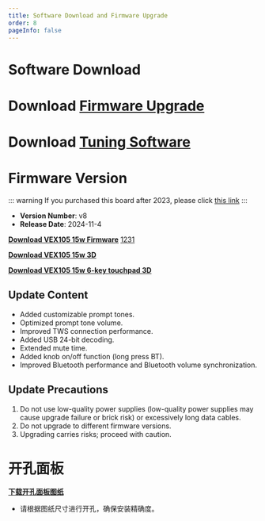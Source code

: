 ```yaml
---
title: Software Download and Firmware Upgrade
order: 8
pageInfo: false
---
```


# Software Download
# Download [Firmware Upgrade](https://likeyou156156.online:9000/lky/tools/MV_Assisant_Tools_2021_V3.0.9T(2023.05.29).exe)
# Download [Tuning Software](https://likeyou156156.online:9000/lky/tools/ACPWorkbench_24bit.exe)

# Firmware Version
::: warning
If you purchased this board after 2023, please click [this link](/firmware/)
:::
- **Version Number**: v8
- **Release Date**: 2024-11-4

**[Download VEX105 15w Firmware](https://likeyou156156.online:9000/lky/VEX/VEX105_15W/bin/15w-2024-11-4.mva)**
[1231](https://likeyou156156.online:9000/lky/lky/BT.zip)

**[Download VEX105 15w 3D](https://likeyou156156.online:9000/lky/3D/VEX105_15W.step)**

**[Download VEX105 15w 6-key touchpad 3D](https://likeyou156156.online:9000/lky/3D/EX202_6jcmb.step)**

## Update Content
- Added customizable prompt tones.
- Optimized prompt tone volume.
- Improved TWS connection performance.
- Added USB 24-bit decoding.
- Extended mute time.
- Added knob on/off function (long press BT).
- Improved Bluetooth performance and Bluetooth volume synchronization.

## Update Precautions
1. Do not use low-quality power supplies (low-quality power supplies may cause upgrade failure or brick risk) or excessively long data cables.
2. Do not upgrade to different firmware versions.
3. Upgrading carries risks; proceed with caution.
# 开孔面板
**[下载开孔面板图纸](/image/按键面板孔距.bak)**
- 请根据图纸尺寸进行开孔，确保安装精确度。